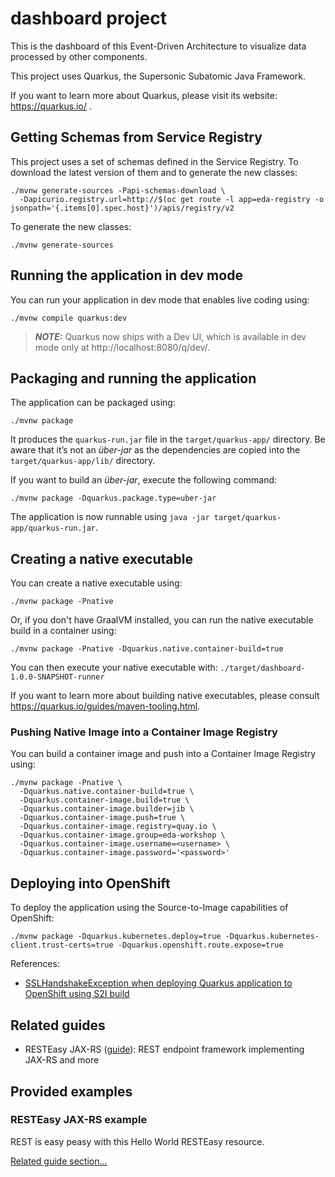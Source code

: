 # dashboard project

This is the dashboard of this Event-Driven Architecture to visualize data processed by other components.

This project uses Quarkus, the Supersonic Subatomic Java Framework.

If you want to learn more about Quarkus, please visit its website: https://quarkus.io/ .

## Getting Schemas from Service Registry

This project uses a set of schemas defined in the Service Registry. To download the latest
version of them and to generate the new classes:

```shell
./mvnw generate-sources -Papi-schemas-download \
  -Dapicurio.registry.url=http://$(oc get route -l app=eda-registry -o jsonpath='{.items[0].spec.host}')/apis/registry/v2
```

To generate the new classes:

```shell
./mvnw generate-sources
```

## Running the application in dev mode

You can run your application in dev mode that enables live coding using:
```shell
./mvnw compile quarkus:dev
```

> **_NOTE:_**  Quarkus now ships with a Dev UI, which is available in dev mode only at http://localhost:8080/q/dev/.

## Packaging and running the application

The application can be packaged using:
```shell
./mvnw package
```
It produces the `quarkus-run.jar` file in the `target/quarkus-app/` directory.
Be aware that it’s not an _über-jar_ as the dependencies are copied into the `target/quarkus-app/lib/` directory.

If you want to build an _über-jar_, execute the following command:
```shell
./mvnw package -Dquarkus.package.type=uber-jar
```

The application is now runnable using `java -jar target/quarkus-app/quarkus-run.jar`.

## Creating a native executable

You can create a native executable using: 
```shell
./mvnw package -Pnative
```

Or, if you don't have GraalVM installed, you can run the native executable build in a container using: 
```shell
./mvnw package -Pnative -Dquarkus.native.container-build=true
```

You can then execute your native executable with: `./target/dashboard-1.0.0-SNAPSHOT-runner`

If you want to learn more about building native executables, please consult https://quarkus.io/guides/maven-tooling.html.

### Pushing Native Image into a Container Image Registry

You can build a container image and push into a Container Image Registry using:

```shell script
./mvnw package -Pnative \
  -Dquarkus.native.container-build=true \
  -Dquarkus.container-image.build=true \
  -Dquarkus.container-image.builder=jib \
  -Dquarkus.container-image.push=true \
  -Dquarkus.container-image.registry=quay.io \
  -Dquarkus.container-image.group=eda-workshop \
  -Dquarkus.container-image.username=<username> \
  -Dquarkus.container-image.password='<password>'
```

## Deploying into OpenShift

To deploy the application using the Source-to-Image capabilities of OpenShift:

```shell
./mvnw package -Dquarkus.kubernetes.deploy=true -Dquarkus.kubernetes-client.trust-certs=true -Dquarkus.openshift.route.expose=true
```

References:

* [SSLHandshakeException when deploying Quarkus application to OpenShift using S2I build](https://access.redhat.com/solutions/5397941)

## Related guides

- RESTEasy JAX-RS ([guide](https://quarkus.io/guides/rest-json)): REST endpoint framework implementing JAX-RS and more

## Provided examples

### RESTEasy JAX-RS example

REST is easy peasy with this Hello World RESTEasy resource.

[Related guide section...](https://quarkus.io/guides/getting-started#the-jax-rs-resources)
